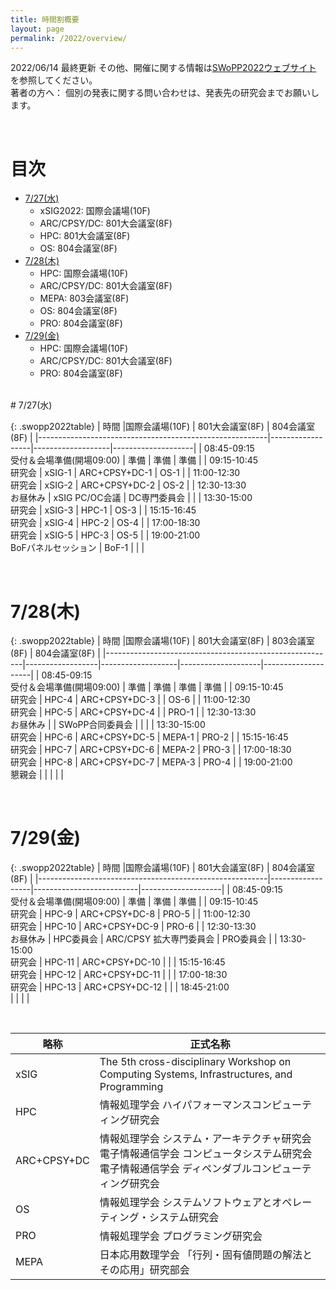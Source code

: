 ```yaml
---
title: 時間割概要
layout: page
permalink: /2022/overview/
---
```



2022/06/14 最終更新
その他、開催に関する情報は[SWoPP2022ウェブサイト](https://sites.google.com/site/swoppweb/swopp2022/) を参照してください。<br />
著者の方へ： 個別の発表に関する問い合わせは、発表先の研究会までお願いします。


<br />


# 目次

- [7/27(水)](#727水)
	- xSIG2022: 国際会議場(10F)
	- ARC/CPSY/DC: 801大会議室(8F)
	- HPC: 801大会議室(8F)
	- OS: 804会議室(8F)
- [7/28(木)](#728木)
	- HPC: 国際会議場(10F)
	- ARC/CPSY/DC: 801大会議室(8F)
	- MEPA: 803会議室(8F)
	- OS: 804会議室(8F)
	- PRO: 804会議室(8F)
- [7/29(金)](#729金)
	- HPC: 国際会議場(10F)
	- ARC/CPSY/DC: 801大会議室(8F)
	- PRO: 804会議室(8F)



<br/>
# 7/27(水)

{: .swopp2022table}
| 時間                                                    |国際会議場(10F)   | 801大会議室(8F)   | 804会議室(8F)      |
|---------------------------------------------------------|------------------|-------------------|--------------------|
| 08:45-09:15<br/>受付＆会場準備(開場09:00)               | 準備             | 準備              | 準備               |
| 09:15-10:45<br/>研究会                                  | xSIG-1           | ARC+CPSY+DC-1     | OS-1               |
| 11:00-12:30<br/>研究会                                  | xSIG-2           | ARC+CPSY+DC-2     | OS-2               |
| 12:30-13:30<br/>お昼休み                                | xSIG PC/OC会議   | DC専門委員会      |                    |
| 13:30-15:00<br/>研究会                                  | xSIG-3           | HPC-1             | OS-3               |
| 15:15-16:45<br/>研究会                                  | xSIG-4           | HPC-2             | OS-4               |
| 17:00-18:30<br/>研究会                                  | xSIG-5           | HPC-3             | OS-5               |
| 19:00-21:00<br/>BoFパネルセッション                     | BoF-1            |                   |                    |



<br/>

# 7/28(木)

{: .swopp2022table}
| 時間                                                    |国際会議場(10F)   | 801大会議室(8F)   | 803会議室(8F)      | 804会議室(8F)      | 
|---------------------------------------------------------|------------------|-------------------|--------------------|--------------------|
| 08:45-09:15<br/>受付＆会場準備(開場09:00)               | 準備             | 準備              | 準備               | 準備               |
| 09:15-10:45<br/>研究会                                  | HPC-4            | ARC+CPSY+DC-3     |                    | OS-6               |
| 11:00-12:30<br/>研究会                                  | HPC-5            | ARC+CPSY+DC-4     |                    | PRO-1              |
| 12:30-13:30<br/>お昼休み                                |                  | SWoPP合同委員会   |                    |                    |
| 13:30-15:00<br/>研究会                                  | HPC-6            | ARC+CPSY+DC-5     | MEPA-1             | PRO-2              |
| 15:15-16:45<br/>研究会                                  | HPC-7            | ARC+CPSY+DC-6     | MEPA-2             | PRO-3              |
| 17:00-18:30<br/>研究会                                  | HPC-8            | ARC+CPSY+DC-7     | MEPA-3             | PRO-4              |
| 19:00-21:00<br/>懇親会                                  |                  |                   |                    |                    |


<br/>

# 7/29(金)

{: .swopp2022table}
| 時間                                                    |国際会議場(10F)   | 801大会議室(8F)          | 804会議室(8F)      | 
|---------------------------------------------------------|------------------|--------------------------|--------------------|
| 08:45-09:15<br/>受付＆会場準備(開場09:00)               | 準備             | 準備                     | 準備               |
| 09:15-10:45<br/>研究会                                  | HPC-9            | ARC+CPSY+DC-8            | PRO-5              |
| 11:00-12:30<br/>研究会                                  | HPC-10           | ARC+CPSY+DC-9            | PRO-6              |
| 12:30-13:30<br/>お昼休み                                | HPC委員会        | ARC/CPSY 拡大専門委員会  | PRO委員会          |
| 13:30-15:00<br/>研究会                                  | HPC-11           | ARC+CPSY+DC-10           |                    |
| 15:15-16:45<br/>研究会                                  | HPC-12           | ARC+CPSY+DC-11           |                    |
| 17:00-18:30<br/>研究会                                  | HPC-13           | ARC+CPSY+DC-12           |                    |
| 18:45-21:00<br/>                                        |                  |                          |                    |


<br />

| 略称 | 正式名称 | 
|------|-----|
| xSIG | The 5th cross-disciplinary Workshop on Computing Systems, Infrastructures, and Programming |
| HPC | 情報処理学会 ハイパフォーマンスコンピューティング研究会 |
| ARC+CPSY+DC | 情報処理学会 システム・アーキテクチャ研究会<br />電子情報通信学会 コンピュータシステム研究会<br />電子情報通信学会 ディペンダブルコンピューティング研究会 |
| OS | 情報処理学会 システムソフトウェアとオペレーティング・システム研究会 |
| PRO | 情報処理学会 プログラミング研究会 |
| MEPA | 日本応用数理学会 「行列・固有値問題の解法とその応用」研究部会 |

